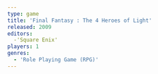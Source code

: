 ```yaml
---
type: game
title: 'Final Fantasy : The 4 Heroes of Light'
released: 2009
editors: 
  -'Square Enix'
players: 1
genres:
  - 'Role Playing Game (RPG)'
---
```

